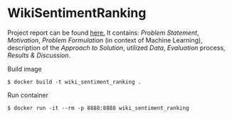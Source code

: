 # WikiSentimentRanking

Project report can be found [here.](https://github.com/OlehOnyshchak/WikiSentimentRanking/blob/master/Project%20Report.ipynb) 
It contains: *Problem Statement*, *Motivation*, *Problem Formulation* (in context of Machine Learning), description of the *Approach to Solution*, utilized *Data*, *Evaluation* process, *Results & Discussion*.

Build image

`
$ docker build -t wiki_sentiment_ranking .
`

Run container

`
$ docker run -it --rm -p 8888:8888 wiki_sentiment_ranking
`
